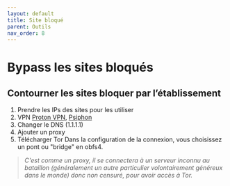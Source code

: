 ```yaml
---
layout: default
title: Site bloqué
parent: Outils
nav_order: 8
---
```


# Bypass les sites bloqués
## Contourner les sites bloquer par l’établissement
1. Prendre les IPs des sites pour les utiliser
2. VPN [Proton VPN](https://protonvpn.com/), [Psiphon](https://www.psiphon3.com/fr/download.html)
3. Changer le DNS (1.1.1.1)
4. Ajouter un proxy
5. Télécharger Tor
Dans la configuration de la connexion, vous choisissez un pont ou "bridge" en obfs4.

> _C'est comme un proxy, il se connectera à un serveur inconnu au bataillon (généralement un autre particulier volontairement généreux dans le monde) donc non censuré, pour avoir accès à Tor._